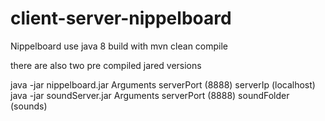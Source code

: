 # client-server-nippelboard
Nippelboard
use java 8 
build with mvn clean compile

there are also two pre compiled jared versions

java -jar nippelboard.jar
  Arguments
    serverPort (8888)
    serverIp (localhost)
java -jar soundServer.jar 
  Arguments
    serverPort (8888)
    soundFolder (sounds)
